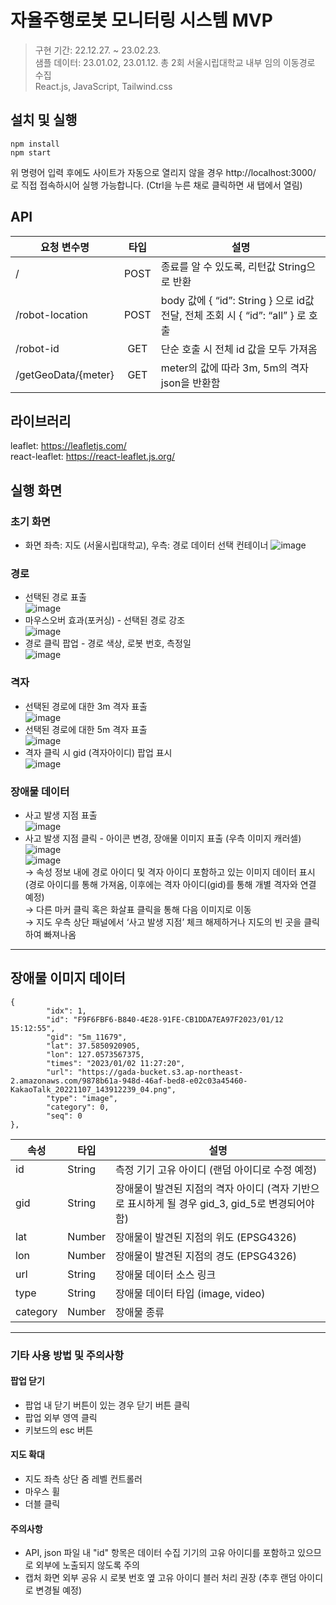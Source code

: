 # 자율주행로봇 모니터링 시스템 MVP
> 구현 기간: 22.12.27. ~ 23.02.23.   
> 샘플 데이터: 23.01.02, 23.01.12. 총 2회 서울시립대학교 내부 임의 이동경로 수집   
> React.js, JavaScript, Tailwind.css

## 설치 및 실행
```
npm install
npm start
```
위 명령어 입력 후에도 사이트가 자동으로 열리지 않을 경우 http://localhost:3000/ 로 직접 접속하시어 실행 가능합니다. (Ctrl을 누른 채로 클릭하면 새 탭에서 열림)

## API

|요청 변수명|타입|설명|
|---------|:----:|----|
|/|POST|종료를 알 수 있도록, 리턴값 String으로 반환|
|/robot-location|POST|body 값에 { “id”: String } 으로 id값 전달, 전체 조회 시 { “id”: “all” } 로 호출|
|/robot-id|GET|단순 호출 시 전체 id 값을 모두 가져옴|
|/getGeoData/{meter}|GET|meter의 값에 따라 3m, 5m의 격자json을 반환함|

## 라이브러리
leaflet: https://leafletjs.com/   
react-leaflet: https://react-leaflet.js.org/

## 실행 화면

### 초기 화면
* 화면 좌측: 지도 (서울시립대학교), 우측: 경로 데이터 선택 컨테이너
![image](https://user-images.githubusercontent.com/72171903/220801615-8a4c952a-5c06-47c0-8c75-6279592bbba5.png)

### 경로
* 선택된 경로 표출   
![image](https://user-images.githubusercontent.com/72171903/220801683-7a652dcb-7a06-4178-8e65-69c99316af4a.png)   
* 마우스오버 효과(포커싱) - 선택된 경로 강조   
![image](https://user-images.githubusercontent.com/72171903/220801696-c122a22a-f401-4ee3-8cf7-08cfdb1aebeb.png)   
* 경로 클릭 팝업 - 경로 색상, 로봇 번호, 측정일    
![image](https://user-images.githubusercontent.com/72171903/220801708-3fb7dd4a-6050-46a3-8aed-8cb4bec83e93.png)   

### 격자
* 선택된 경로에 대한 3m 격자 표출   
![image](https://user-images.githubusercontent.com/72171903/220801735-174d44be-bac7-4288-b831-0e8d87c6256e.png)   
* 선택된 경로에 대한 5m 격자 표출   
![image](https://user-images.githubusercontent.com/72171903/220801752-3efc9a29-b1af-4b84-897e-d34f97ccd456.png)   
* 격자 클릭 시 gid (격자아이디) 팝업 표시   
![image](https://user-images.githubusercontent.com/72171903/220801769-b482b3be-84f5-4a6f-9594-5896b99246d3.png)   

### 장애물 데이터
* 사고 발생 지점 표출   
![image](https://user-images.githubusercontent.com/72171903/220801793-58971bcf-1e89-41ba-8455-bc24ddc88a12.png)   
* 사고 발생 지점 클릭 - 아이콘 변경, 장애물 이미지 표출 (우측 이미지 캐러셀)   
![image](https://user-images.githubusercontent.com/72171903/220801803-b68a52bc-e608-4ec0-a1a4-6f8e6ef97cd6.png)   
![image](https://user-images.githubusercontent.com/72171903/220801817-f2d4c045-3d44-4ec1-9650-5b0e417df4a7.png)   
→ 속성 정보 내에 경로 아이디 및 격자 아이디 포함하고 있는 이미지 데이터 표시 (경로 아이디를 통해 가져옴, 이후에는 격자 아이디(gid)를 통해 개별 격자와 연결 예정)   
→ 다른 마커 클릭 혹은 화살표 클릭을 통해 다음 이미지로 이동   
→ 지도 우측 상단 패널에서 ‘사고 발생 지점’ 체크 해제하거나 지도의 빈 곳을 클릭하여 빠져나옴   

---

## 장애물 이미지 데이터
```
{
        "idx": 1,
        "id": "F9F6FBF6-B840-4E28-91FE-CB1DDA7EA97F2023/01/12 15:12:55",
        "gid": "5m_11679",
        "lat": 37.5850920905,
        "lon": 127.0573567375,
        "times": "2023/01/02 11:27:20",
        "url": "https://gada-bucket.s3.ap-northeast-2.amazonaws.com/9878b61a-948d-46af-bed8-e02c03a45460-KakaoTalk_20221107_143912239_04.png",
        "type": "image",
        "category": 0,
        "seq": 0
},
```
|속성|타입|설명|
|----|---|----|
|id|String|측정 기기 고유 아이디   (랜덤 아이디로 수정 예정)|
|gid|String|장애물이 발견된 지점의 격자 아이디   (격자 기반으로 표시하게 될 경우 gid_3, gid_5로 변경되어야 함)|
|lat|Number|장애물이 발견된 지점의 위도 (EPSG4326)|
|lon|Number|장애물이 발견된 지점의 경도 (EPSG4326)|
|url|String|장애물 데이터 소스 링크|
|type|String|장애물 데이터 타입 (image, video)|
|category|Number|장애물 종류|

---

### 기타 사용 방법 및 주의사항

#### 팝업 닫기
* 팝업 내 닫기 버튼이 있는 경우 닫기 버튼 클릭
* 팝업 외부 영역 클릭
* 키보드의 esc 버튼

#### 지도 확대
* 지도 좌측 상단 줌 레벨 컨트롤러
* 마우스 휠
* 더블 클릭

#### 주의사항
* API, json 파일 내 "id" 항목은 데이터 수집 기기의 고유 아이디를 포함하고 있으므로 외부에 노출되지 않도록 주의
* 캡처 화면 외부 공유 시 로봇 번호 옆 고유 아이디 블러 처리 권장 (추후 랜덤 아이디로 변경될 예정)
